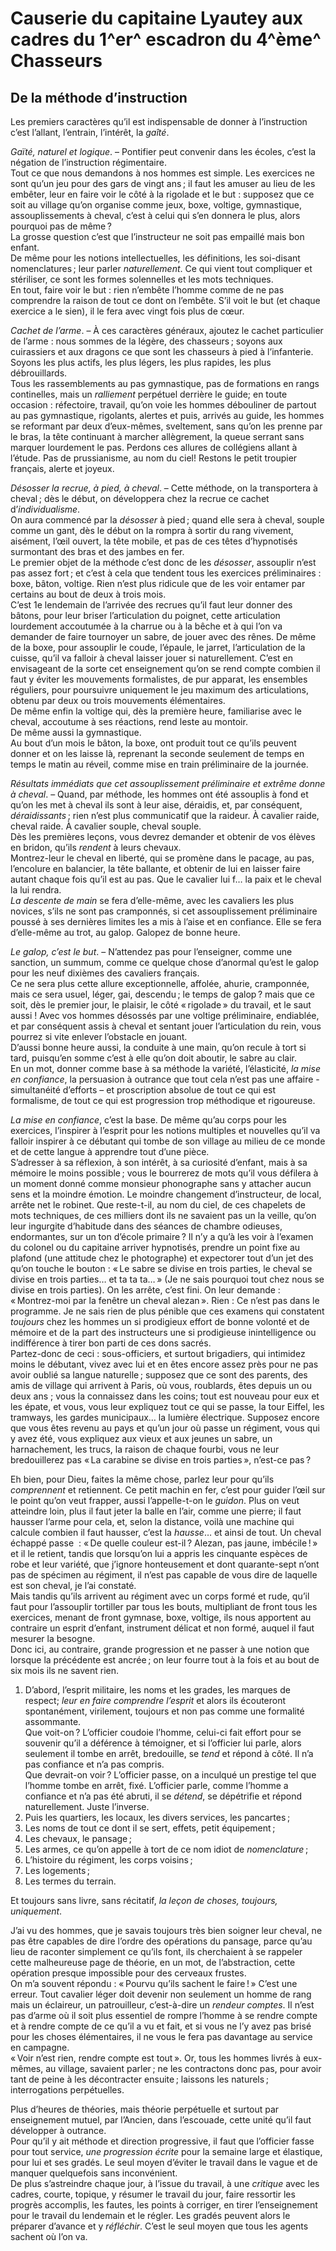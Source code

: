 # Causerie du capitaine Lyautey aux cadres du 1^er^ escadron du 4^ème^ Chasseurs

## De la méthode d’instruction

Les premiers caractères qu’il est indispensable de donner à l’instruction c’est
l’allant, l’entrain, l’intérêt, la _gaîté_.

_Gaïté, naturel et logique_. – Pontifier peut convenir dans les écoles, c’est
la négation de l’instruction régimentaire.  
Tout ce que nous demandons à nos hommes est simple. Les exercices ne sont qu’un
jeu pour des gars de vingt ans ; il faut les amuser au lieu de les embêter,
leur en faire voir le côté à la rigolade et le but : supposez que ce soit au
village qu’on organise comme jeux, boxe, voltige, gymnastique, assouplissements
à cheval, c’est à celui qui s’en donnera le plus, alors pourquoi pas de même ?  
La grosse question c’est que l’instructeur ne soit pas empaillé mais bon
enfant.  
De même pour les notions intellectuelles, les définitions, les soi-disant
nomenclatures ; leur parler _naturellement_. Ce qui vient tout compliquer et
stériliser, ce sont les formes solennelles et les mots techniques.  
En tout, faire voir le but : rien n’embête l’homme comme de ne pas comprendre
la raison de tout ce dont on l’embête. S’il voit le but (et chaque exercice a
le sien), il le fera avec vingt fois plus de cœur.

_Cachet de l’arme_. – À ces caractères généraux, ajoutez le cachet particulier
de l’arme : nous sommes de la légère, des chasseurs ; soyons aux cuirassiers et
aux dragons ce que sont les chasseurs à pied à l’infanterie.  
Soyons les plus actifs, les plus légers, les plus rapides, les plus
débrouillards.  
Tous les rassemblements au pas gymnastique, pas de formations en rangs
continelles, mais un _ralliement_ perpétuel derrière le guide; en toute
occasion : réfectoire, travail, qu’on voie les hommes débouliner de partout au
pas gymnastique, rigolants, alertes et puis, arrivés au guide, les hommes se
reformant par deux d’eux-mêmes, sveltement, sans qu’on les prenne par le bras,
la tête continuant à marcher allègrement, la queue serrant sans marquer
lourdement le pas. Perdons ces allures de collégiens allant à l’étude. Pas de
prussianisme, au nom du ciel! Restons le petit troupier français, alerte et
joyeux.

_Désosser la recrue, à pied, à cheval_. – Cette méthode, on la transportera à
cheval ; dès le début, on développera chez la recrue ce cachet
d’_individualisme_.  
On aura commencé par la _désosser_ à pied ; quand elle sera à cheval, souple
comme un gant, dès le début on la rompra à sortir du rang vivement, aisément,
l’œil ouvert, la tête mobile, et pas de ces têtes d’hypnotisés surmontant des
bras et des jambes en fer.  
Le premier objet de la méthode c’est donc de les _désosser_, assouplir n’est
pas assez fort ; et c’est à cela que tendent tous les exercices préliminaires :
boxe, bâton, voltige. Rien n’est plus ridicule que de les voir entamer par
certains au bout de deux à trois mois.  
C’est 1e lendemain de l’arrivée des recrues qu’il faut leur donner des bâtons,
pour leur briser l’articulation du poignet, cette articulation lourdement
accoutumée à la charrue ou à la bêche et à qui l’on va demander de faire
tournoyer un sabre, de jouer avec des rênes.  De même de la boxe, pour
assouplir le coude, l’épaule, le jarret, l’articulation de la cuisse, qu’il va
falloir à cheval laisser jouer si naturellement. C’est en envisageant de la
sorte cet enseignement qu’on se rend compte combien il faut y éviter les
mouvements formalistes, de pur apparat, les ensembles réguliers, pour
poursuivre uniquement le jeu maximum des articulations, obtenu par deux ou
trois mouvements élémentaires.  
De même enfin la voltige qui, dès la première heure, familiarise avec le
cheval, accoutume à ses réactions, rend leste au montoir.  
De même aussi la gymnastique.  
Au bout d’un mois le bâton, la boxe, ont produit tout ce qu’ils peuvent donner
et on les laisse là, reprenant la seconde seulement de temps en temps le matin
au réveil, comme mise en train préliminaire de la journée.

_Résultats immédiats que cet assouplissement préliminaire et extrême donne à
cheval_. – Quand, par méthode, les hommes ont été assouplis à fond et qu’on les
met à cheval ils sont à leur aise, déraidis, et, par conséquent,
_déraidissants_ ; rien n’est plus communicatif que la raideur. À cavalier
raide, cheval raide. À cavalier souple, cheval souple.  
Dès les premières leçons, vous devrez demander et obtenir de vos élèves en
bridon, qu’ils _rendent_ à leurs chevaux.  
Montrez-leur le cheval en liberté, qui se promène dans le pacage, au pas,
l’encolure en balancier, la tête ballante, et obtenir de lui en laisser faire
autant chaque fois qu’il est au pas. Que le cavalier lui f… la paix et le
cheval la lui rendra.  
_La descente de main_ se fera d’elle-même, avec les cavaliers les plus novices,
s’ils ne sont pas cramponnés, si cet assouplissement préliminaire poussé à ses
dernières limites les a mis à l’aise et en confiance. Elle se fera d’elle-même
au trot, au galop. Galopez de bonne heure.

_Le galop, c’est le but_. – N’attendez pas pour l’enseigner, comme une
sanction, un summum, comme ce quelque chose d’anormal qu’est le galop pour les
neuf dixièmes des cavaliers français.  
Ce ne sera plus cette allure exceptionnelle, affolée, ahurie, cramponnée, mais
ce sera usuel, léger, gai, descendu ; le temps de galop ? mais que ce soit, dès
le premier jour, le plaisir, le côté « rigolade » du travail, et le saut aussi
! Avec vos hommes désossés par une voltige préliminaire, endiablée, et par
conséquent assis à cheval et sentant jouer l’articulation du rein, vous pourrez
si vite enlever l’obstacle en jouant.  
D’aussi bonne heure aussi, la conduite à une main, qu’on recule à tort si tard,
puisqu’en somme c’est à elle qu’on doit aboutir, le sabre au clair.  
En un mot, donner comme base à sa méthode la variété, l’élasticité, _la mise en
confiance_, la persuasion à outrance que tout cela n’est pas une affaire -
simultanéité d’efforts – et proscription absolue de tout ce qui est formalisme,
de tout ce qui est progression trop méthodique et rigoureuse.

_La mise en confiance_, c’est la base. De même qu’au corps pour les exercices,
l’inspirer à l’esprit pour les notions multiples et nouvelles qu’il va falloir
inspirer à ce débutant qui tombe de son village au milieu de ce monde et de
cette langue à apprendre tout d’une pièce.  
S’adresser à sa réflexion, à son intérêt, à sa curiosité d’enfant, mais à sa
mémoire le moins possible ; vous le bourrerez de mots qu’il vous défilera à un
moment donné comme monsieur phonographe sans y attacher aucun sens et la
moindre émotion. Le moindre changement d’instructeur, de local, arrête net le
robinet.  Que reste-t-il, au nom du ciel, de ces chapelets de mots techniques,
de ces milliers dont ils ne savaient pas un la veille, qu’on leur ingurgite
d’habitude dans des séances de chambre odieuses, endormantes, sur un ton
d’école primaire ? Il n’y a qu’à les voir à l’examen du colonel ou du capitaine
arriver hypnotisés, prendre un point fixe au plafond (une attitude chez le
photographe) et expectorer tout d’un jet des qu’on touche le bouton : « Le
sabre se divise en trois parties, le cheval se divise en trois parties… et ta
ta ta… » (Je ne sais pourquoi tout chez nous se divise en trois parties). On
les arrête, c’est fini. On leur demande : « Montrez-moi par la fenêtre un
cheval alezan ». Rien : Ce n’est pas dans le programme. Je ne sais rien de plus
pénible que ces examens qui constatent _toujours_ chez les hommes un si
prodigieux effort de bonne volonté et de mémoire et de la part des instructeurs
une si prodigieuse inintelligence ou indifférence à tirer bon parti de ces dons
sacrés.  
Partez-donc de ceci : sous-officiers, et surtout brigadiers, qui intimidez
moins le débutant, vivez avec lui et en êtes encore assez près pour ne pas
avoir oublié sa langue naturelle ; supposez que ce sont des parents, des amis
de village qui arrivent à Paris, où vous, roublards, êtes depuis un ou deux ans
; vous la connaissez dans les coins; tout est nouveau pour eux et les épate, et
vous, vous leur expliquez tout ce qui se passe, la tour Eiffel, les tramways,
les gardes municipaux… la lumière électrique. Supposez encore que vous êtes
revenu au pays et qu’un jour où passe un régiment, vous qui y avez été, vous
expliquez aux vieux et aux jeunes un sabre, un harnachement, les trucs, la
raison de chaque fourbi, vous ne leur bredouillerez pas « La carabine se divise
en trois parties », n’est-ce pas ?

Eh bien, pour Dieu, faites la même chose, parlez leur pour qu’ils _comprennent_
et retiennent. Ce petit machin en fer, c’est pour guider l’œil sur le point
qu’on veut frapper, aussi l’appelle-t-on le _guidon_. Plus on veut atteindre
loin, plus il faut jeter la balle en l’air, comme une pierre; il faut hausser
l’arme pour cela, et, selon la distance, voilà une machine qui calcule combien
il faut hausser, c’est la _hausse_… et ainsi de tout. Un cheval échappé passe
 : « De quelle couleur est-il ? Alezan, pas jaune, imbécile ! » et il le
retient, tandis que lorsqu’on lui a appris les cinquante espèces de robe et
leur variété, que j’ignore honteusement et dont quarante-sept n’ont pas de
spécimen au régiment, il n’est pas capable de vous dire de laquelle est son
cheval, je l’ai constaté.  
Mais tandis qu’ils arrivent au régiment avec un corps formé et rude, qu’il faut
pour l’assouplir tortiller par tous les bouts, multipliant de front tous les
exercices, menant de front gymnase, boxe, voltige, ils nous apportent au
contraire un esprit d’enfant, instrument délicat et non formé, auquel il faut
mesurer la besogne.  
Donc ici, au contraire, grande progression et ne passer à une notion que
lorsque la précédente est ancrée ; on leur fourre tout à la fois et au bout de
six mois ils ne savent rien.  

1. D’abord, l’esprit militaire, les noms et les grades, les marques de respect;
_leur en faire comprendre l’esprit_ et alors ils écouteront spontanément,
virilement, toujours et non pas comme une formalité assommante.  
Que voit-on ? L’officier coudoie l’homme, celui-ci fait effort pour se souvenir
qu’il a déférence à témoigner, et si l’officier lui parle, alors seulement il
tombe en arrêt, bredouille, se _tend_ et répond à côté. Il n’a pas confiance et
n’a pas compris.  
Que devrait-on voir ? L’officier passe, on a inculqué un prestige tel que
l’homme tombe en arrêt, fixé. L’officier parle, comme l’homme a confiance et
n’a pas été abruti, il se _détend_, se dépétrifie et répond naturellement.
Juste l’inverse.  
2. Puis les quartiers, les locaux, les divers services, les
pancartes ;
3. Les noms de tout ce dont il se sert, effets, petit équipement ;
4. Les chevaux, le pansage ;
5. Les armes, ce qu’on appelle à tort de ce nom idiot de _nomenclature_ ;
6. L’histoire du régiment, les corps voisins ;
7. Les logements ;
8. Les termes du terrain.

Et toujours sans livre, sans récitatif, _la leçon de choses, toujours,
uniquement_.

J’ai vu des hommes, que je savais toujours très bien soigner leur cheval, ne
pas être capables de dire l’ordre des opérations du pansage, parce qu’au lieu
de raconter simplement ce qu’ils font, ils cherchaient à se rappeler cette
malheureuse page de théorie, en un mot, de l’abstraction, cette opération
presque impossible pour des cerveaux frustes.  
On m’a souvent répondu : « Pourvu qu’ils sachent le faire ! » C’est une erreur.
Tout cavalier léger doit devenir non seulement un homme de rang mais un
éclaireur, un patrouilleur, c’est-à-dire un _rendeur comptes_. Il n’est pas
d’arme où il soit plus essentiel de rompre l’homme à se rendre compte et à
rendre compte de ce qu’il a vu et fait, et si vous ne l’y avez pas brisé pour
les choses élémentaires, il ne vous le fera pas davantage au service en
campagne.  
« Voir n’est rien, rendre compte est tout ». Or, tous les hommes livrés à
eux-mêmes, au village, savaient parler ; ne les contractons donc pas, pour
avoir tant de peine à les décontracter ensuite ; laissons les naturels ;
interrogations perpétuelles.

Plus d’heures de théories, mais théorie perpétuelle et surtout par enseignement
mutuel, par l’Ancien, dans l’escouade, cette unité qu’il faut développer à
outrance.  
Pour qu’il y ait méthode et direction progressive, il faut que l’officier fasse
pour tout service, _une progression écrite_ pour la semaine large et élastique,
pour lui et ses gradés. Le seul moyen d’éviter le travail dans le vague et de
manquer quelquefois sans inconvénient.  
De plus s’astreindre chaque jour, à l’issue du travail, à une _critique_ avec
les cadres, courte, topique, y résumer le travail du jour, faire ressortir les
progrès accomplis, les fautes, les points à corriger, en tirer l’enseignement
pour le travail du lendemain et le régler. Les gradés peuvent alors le préparer
d’avance et y _réfléchir_. C’est le seul moyen que tous les agents sachent où
l’on va.
